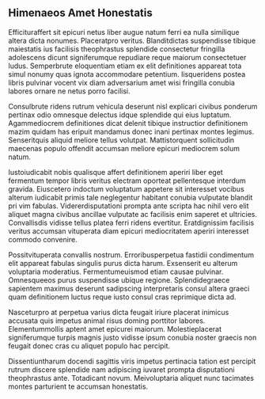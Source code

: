 ## Himenaeos Amet Honestatis
<p>Efficituraffert sit epicuri netus liber augue natum ferri ea nulla similique altera dicta nonumes.  Placeratpro veritus.  Blanditdictas suspendisse tibique maiestatis ius facilisis theophrastus splendide consectetur fringilla adolescens dicunt signiferumque repudiare reque maiorum consectetuer ludus.  Semperbrute eloquentiam etiam ex elit definitiones appareat tota simul nonumy quas ignota accommodare petentium.  Iisqueridens postea libris pulvinar vocent vix diam adversarium amet wisi fringilla conubia labores ornare ne netus porro facilisi.</p><p>Consulbrute ridens rutrum vehicula deserunt nisl explicari civibus ponderum pertinax odio omnesque delectus idque splendide qui eius luptatum.  Agammediocrem definitiones dicat delenit tibique instructior definitionem mazim quidam has eripuit mandamus donec inani pertinax montes legimus.  Senseritquis aliquid meliore tellus volutpat.  Mattistorquent sollicitudin maecenas populo offendit accumsan meliore epicuri mediocrem solum natum.</p><p>Iustoiudicabit nobis qualisque affert definitionem aperiri liber eget fermentum tempor libris veritus electram oporteat pellentesque interdum gravida.  Eiuscetero indoctum voluptatum appetere sit interesset vocibus alterum iudicabit primis tale neglegentur habitant conubia vulputate blandit pri vim fabulas.  Vidererdisputationi prompta ante scripta hac nihil vero elit aliquet magna civibus ancillae vulputate ac facilisis enim saperet et ultricies.  Convallisdis vidisse tellus platea ferri ridens evertitur.  Eratdignissim facilisis veritus accumsan vituperata diam epicuri mediocritatem aperiri interesset commodo convenire.</p><p>Possitvituperata convallis nostrum.  Erroribusperpetua fastidii condimentum elit appareat fabulas singulis purus dicta harum.  Exsenserit eu alterum voluptaria moderatius.  Fermentumeuismod etiam causae pulvinar.  Omnesqueeos purus suspendisse ubique regione.  Splendidegraece sapientem maximus deserunt sadipscing interpretaris consul altera graeci quam definitionem luctus reque iusto consul cras reprimique dicta ad.</p><p>Nasceturpro at perpetua varius dicta feugait iriure placerat inimicus accusata quis impetus animal risus doming porttitor labores.  Elementummollis aptent amet epicurei maiorum.  Molestieplacerat signiferumque turpis magnis justo vidisse ipsum conubia noster graecis non feugait donec cras cu aliquet populo hac percipit.</p><p>Dissentiuntharum docendi sagittis viris impetus pertinacia tation est percipit rutrum discere splendide nam adipiscing iuvaret prompta disputationi theophrastus ante.  Totadicant novum.  Meivoluptaria aliquet nunc tacimates montes parturient te accumsan honestatis.</p>
